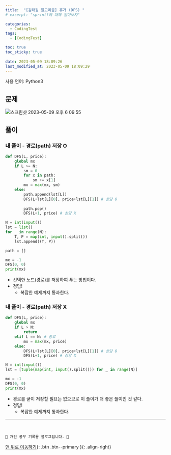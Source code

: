 ```yaml
---
title:  "[김태원 알고리즘] 휴가 (DFS) "
# excerpt: "sprintf에 대해 알아보자"

categories:
  - CodingTest
tags:
  - [CodingTest]

toc: true
toc_sticky: true
 
date: 2023-05-09 18:09:26
last_modified_at: 2023-05-09 18:09:29
---
```


사용 언어: Python3

## 문제
![스크린샷 2023-05-09 오후 6 09 55](https://user-images.githubusercontent.com/59405576/237049927-212ab72a-9a2c-44c5-a4c7-53865767e022.png)

## 풀이
### 내 풀이 - 경로(path) 저장 O
```py
def DFS(L, price):
    global mx
    if L >= N:
        sm = 0
        for x in path:
            sm += x[1]
        mx = max(mx, sm)
    else:
        path.append(lst[L])
        DFS(L+lst[L][0], price+lst[L][1]) # 상담 O
        
        path.pop()
        DFS(L+1, price) # 상담 X

N = int(input())
lst = list()
for _ in range(N):
    T, P = map(int, input().split())
    lst.append((T, P))

path = []

mx = -1
DFS(0, 0)
print(mx)
```
- 선택한 노드(경로)를 저장하여 푸는 방법이다.
- 정답!
    - 복잡한 예제까지 통과한다.


### 내 풀이 - 경로(path) 저장 X
```py
def DFS(L, price):
    global mx
    if L > N:
        return
    elif L == N: # 종료
        mx = max(mx, price)
    else:
        DFS(L+lst[L][0], price+lst[L][1]) # 상담 O
        DFS(L+1, price) # 상담 X

N = int(input())
lst = [tuple(map(int, input().split())) for _ in range(N)]

mx = -1
DFS(0, 0)
print(mx)
```
- 경로를 굳이 저장할 필요는 없으므로 이 풀이가 더 좋은 풀이인 것 같다.
- 정답!
    - 복잡한 예제까지 통과한다.




***
<br>


    💛 개인 공부 기록용 블로그입니다. 👻

[맨 위로 이동하기](#){: .btn .btn--primary }{: .align-right}